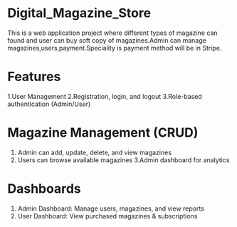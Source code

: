 # Digital_Magazine_Store
This is a web application project where different types of magazine can found and user can buy soft copy of magazines.Admin can manage magazines,users,payment.Speciality is payment method will be in Stripe. 
# Features
1.User Management
2.Registration, login, and logout
3.Role-based authentication (Admin/User)
# Magazine Management (CRUD)
1. Admin can add, update, delete, and view magazines
2. Users can browse available magazines
3.Admin dashboard for analytics
# Dashboards
1. Admin Dashboard: Manage users, magazines, and view reports
2. User Dashboard: View purchased magazines & subscriptions
